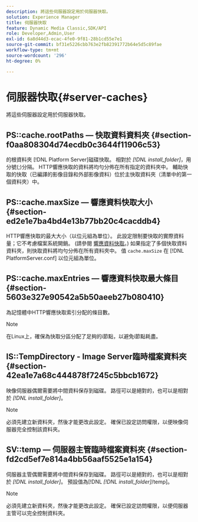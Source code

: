 ```yaml
---
description: 將這些伺服器設定用於伺服器快取。
solution: Experience Manager
title: 伺服器快取
feature: Dynamic Media Classic,SDK/API
role: Developer,Admin,User
exl-id: 6a8d44d3-ecac-4fe0-9f81-28b1cd55e7e1
source-git-commit: bf31e5226cbb763e2fb82391772b64e5d5c89fae
workflow-type: tm+mt
source-wordcount: '296'
ht-degree: 0%

---
```


# 伺服器快取{#server-caches}

將這些伺服器設定用於伺服器快取。

## PS::cache.rootPaths — 快取資料資料夾 {#section-f0aa808304d74ecdb0c3644f11906c53}

的根資料夾 [!DNL Platform Server]磁碟快取。 相對於 *[!DNL install_folder]*，用分號(;)分隔。 HTTP響應快取的資料將均勻分佈在所有指定的資料夾中。 輔助快取的快取（已編譯的影像目錄和外部影像資料）位於主快取資料夾（清單中的第一個資料夾）中。

## PS::cache.maxSize — 響應資料快取大小 {#section-ed2e1e7ba4bd4e13b77bb20c4cacddb4}

HTTP響應快取的最大大小（以位元組為單位）。 此設定限制要快取的實際資料量；它不考慮檔案系統開銷。 (請參閱 [響應資料快取](../../../../is-api/image-serving-api-ref/c-configuration-and-administration/c-data-caches/c-response-data-cache.md#concept-81ea996c242441f2a69f7e9d9b3a29ca)。) 如果指定了多個快取資料資料夾，則快取資料將均勻分佈在所有資料夾中。 值 `cache.maxSize` 在 [!DNL PlatformServer.conf] 以位元組為單位。

## PS::cache.maxEntries — 響應資料快取最大條目 {#section-5603e327e90542a5b50aeeb27b080410}

為記憶體中HTTP響應快取索引分配的條目數。

>[!NOTE]
>
>在Linux上，確保為快取分區分配了足夠的i節點，以避免i節點耗盡。

## IS::TempDirectory - Image Server臨時檔案資料夾 {#section-42ea1e7a68c444878f7245c5bbcb1672}

映像伺服器偶爾需要將中間資料保存到磁碟。 路徑可以是絕對的，也可以是相對於 *[!DNL install_folder]*。

>[!NOTE]
>
>必須先建立新資料夾，然後才能更改此設定。 確保已設定訪問權限，以便映像伺服器完全控制該資料夾。

## SV::temp — 伺服器主管臨時檔案資料夾 {#section-fd2cd5ef7e814a4bb56aaf5525e1a154}

伺服器主管偶爾需要將中間資料保存到磁碟。 路徑可以是絕對的，也可以是相對於 *[!DNL install_folder]*。 預設值為[!DNL  *[!DNL install_folder]*/temp]。

>[!NOTE]
>
>必須先建立新資料夾，然後才能更改此設定。 確保已設定訪問權限，以便伺服器主管可以完全控制資料夾。
